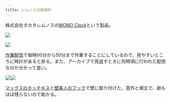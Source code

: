 ```yaml
---
title: レムノスの掛時計
---
```

株式会社タカタレムノスの[MONO Clock](https://www.amazon.co.jp/dp/B004UIT8BK)という製品。

![](https://lh4.googleusercontent.com/D6yj9Q0pm7i27RA1nYrj82K0xzae_SzFbqW8PZR5KRO3Ywm9_lUlEmePCeKIPlu9UJSHoRwSTdLDJhD6V8OuwCr2A9R2cN8khXkNeNKlClX4nNx8znbOZBfReTxsgLZ-1K4uMUYBEt6k9lyy8JXuLg)

![](https://lh4.googleusercontent.com/5xUHk9WuPlv1uuTrOZYf5UfDSAcEfRVAkSZh162s2DrDQCsQ8AieredYM09SEfmFtqnPfEoVoqt5NMKHZF2WxCeLuI9U4a12QvJcHkr15MtibCXGbmW-D6wAxvqc43cfFnXloQCOJqsGvXsizZyzuA)

[作業配信](https://www.youtube.com/channel/UC5s-KpSDGzxWPWNv94PnJHw)で毎時00分から50分まで作業することにしているので、見やすいところに時計があると捗る。また、アーカイブで見返すときに何時頃に行われた配信なのか分かって良い。

![](https://lh3.googleusercontent.com/7deCbk1xbnubpdaeWOHtGPxyHAeO2fVDwLi1QAhwSnWlRFEWpfcUHdDwoBUjFS2IVIoEAvAbJN5fpW72nDA-h2vUxOp3B--MUoaozQYfGjYFzsDer31LbNQa8xKW5EIv3J9NQyf8IQU3NdS51kcb7w)![](https://lh4.googleusercontent.com/0NZhPGhxq3ZYpq7XAlenxmu3luQC0wjuw4g20cS8t9mBHPo1V7jpwAaAG0RXPGNSARwl9s7imHqIaGIy_c1qOMp4kP2TVvoCsTmkMeueeb7q6aiM9yMLCBscgIaPpftAgrr4ilV3C3nNMMwFtuLxrg)

[マックスのホッチキス](https://www.amazon.co.jp/dp/B000O9WRWG)と[壁美人のフック](https://www.amazon.co.jp/dp/B00CU78TDG)で壁に取り付けた。意外と頑丈で、跡もほぼ残らないので助かる。
